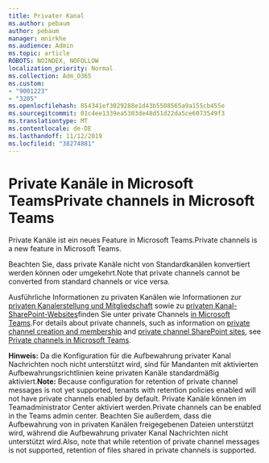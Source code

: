 ```yaml
---
title: Privater Kanal
ms.author: pebaum
author: pebaum
manager: mnirkhe
ms.audience: Admin
ms.topic: article
ROBOTS: NOINDEX, NOFOLLOW
localization_priority: Normal
ms.collection: Adm_O365
ms.custom:
- "9001223"
- "3205"
ms.openlocfilehash: 854341ef3029288e1d43b5508565a9a155cb455e
ms.sourcegitcommit: 01c4ee1339ea5303de48d51d22da5ce6073549f3
ms.translationtype: MT
ms.contentlocale: de-DE
ms.lasthandoff: 11/12/2019
ms.locfileid: "38274881"
---
```

# <a name="private-channels-in-microsoft-teams"></a><span data-ttu-id="ae602-102">Private Kanäle in Microsoft Teams</span><span class="sxs-lookup"><span data-stu-id="ae602-102">Private channels in Microsoft Teams</span></span>

<span data-ttu-id="ae602-103">Private Kanäle ist ein neues Feature in Microsoft Teams.</span><span class="sxs-lookup"><span data-stu-id="ae602-103">Private channels is a new feature in Microsoft Teams.</span></span> 

<span data-ttu-id="ae602-104">Beachten Sie, dass private Kanäle nicht von Standardkanälen konvertiert werden können oder umgekehrt.</span><span class="sxs-lookup"><span data-stu-id="ae602-104">Note that private channels cannot be converted from standard channels or vice versa.</span></span>

<span data-ttu-id="ae602-105">Ausführliche Informationen zu privaten Kanälen wie Informationen zur [privaten Kanalerstellung und Mitgliedschaft](https://docs.microsoft.com/MicrosoftTeams/private-channels#private-channel-creation-and-membership) sowie zu [privaten Kanal-SharePoint-Websites](https://docs.microsoft.com/MicrosoftTeams/private-channels#private-channel-sharepoint-sites)finden Sie unter private Channels [in Microsoft Teams](https://docs.microsoft.com/en-us/MicrosoftTeams/private-channels).</span><span class="sxs-lookup"><span data-stu-id="ae602-105">For details about private channels, such as information on [private channel creation and membership](https://docs.microsoft.com/MicrosoftTeams/private-channels#private-channel-creation-and-membership) and [private channel SharePoint sites](https://docs.microsoft.com/MicrosoftTeams/private-channels#private-channel-sharepoint-sites), see [Private channels in Microsoft Teams](https://docs.microsoft.com/en-us/MicrosoftTeams/private-channels).</span></span> 

<span data-ttu-id="ae602-106">**Hinweis:** Da die Konfiguration für die Aufbewahrung privater Kanal Nachrichten noch nicht unterstützt wird, sind für Mandanten mit aktivierten Aufbewahrungsrichtlinien keine privaten Kanäle standardmäßig aktiviert.</span><span class="sxs-lookup"><span data-stu-id="ae602-106">**Note:** Because configuration for retention of private channel messages is not yet supported, tenants with retention policies enabled will not have private channels enabled by default.</span></span> <span data-ttu-id="ae602-107">Private Kanäle können im Teamadministrator Center aktiviert werden.</span><span class="sxs-lookup"><span data-stu-id="ae602-107">Private channels can be enabled in the Teams admin center.</span></span> <span data-ttu-id="ae602-108">Beachten Sie außerdem, dass die Aufbewahrung von in privaten Kanälen freigegebenen Dateien unterstützt wird, während die Aufbewahrung privater Kanal Nachrichten nicht unterstützt wird.</span><span class="sxs-lookup"><span data-stu-id="ae602-108">Also, note that while retention of private channel messages is not supported, retention of files shared in private channels is supported.</span></span>
